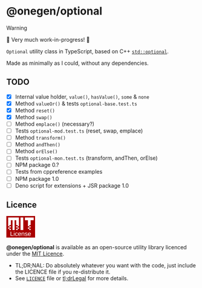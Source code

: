 # @onegen/optional

> [!WARNING]  
> 🚧 Very much work-in-progress! 🚧

`Optional` utility class in TypeScript, based on C++
[`std::optional`](https://en.cppreference.com/w/cpp/utility/optional).

Made as minimally as I could, without any dependencies.

<!--
## Compatibility

| **Runtime** | **Package** |
| ----------- | ----------- |
| Node.JS     | [NPM](#)    |
| Web         | not yet     |
| Deno        | [JSR](#)    |
| Bun         | not yet     | 
-->

## TODO

- [X] Internal value holder, `value()`, `hasValue()`, `some` & `none`
- [X] Method `valueOr()` & tests `optional-base.test.ts`
- [X] Method `reset()`
- [X] Method `swap()`
- [ ] Method `emplace()` (necessary?)
- [ ] Tests `optional-mod.test.ts` (reset, swap, emplace)
- [ ] Method `transform()`
- [ ] Method `andThen()`
- [ ] Method `orElse()`
- [ ] Tests `optional-mon.test.ts` (transform, andThen, orElse)
- [ ] NPM package 0.?
- [ ] Tests from cppreference examples
- [ ] NPM package 1.0
- [ ] Deno script for extensions + JSR package 1.0

## Licence

<img
     alt="MIT-emblem"
     src=".github/mit.png"
     width="15%" />

**@onegen/optional** is available as an open-source utility library licenced
under the [MIT Licence](https://en.wikipedia.org/wiki/MIT_License).

- <span title="Too long; didn't read; not a lawyer">TL;DR;NAL</span>:
   Do absolutely whatever you want with the code, just include
   the LICENCE file if you re-distribute it.
- See [`LICENCE`](LICENCE) file or
   [tl;drLegal](https://www.tldrlegal.com/license/mit-license)
   for more details.
